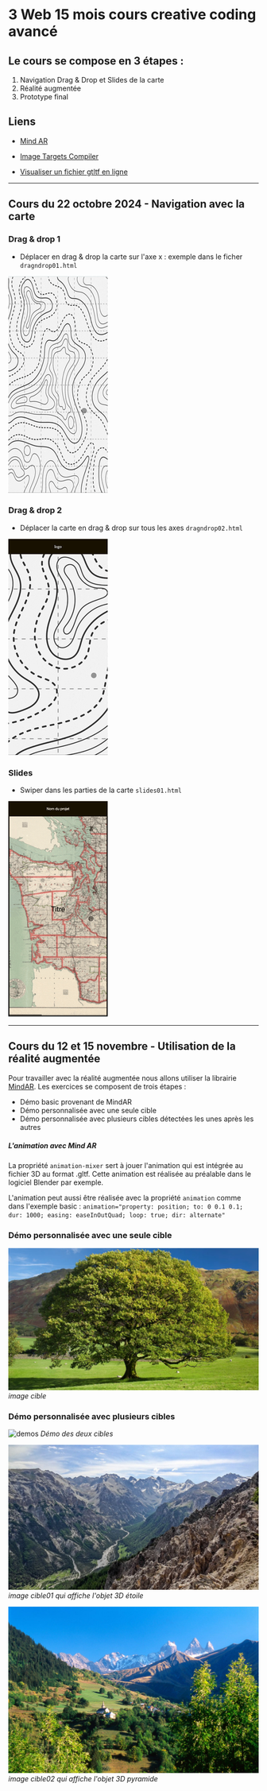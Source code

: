 # 3 Web 15 mois cours creative coding avancé

## Le cours se compose en 3 étapes :
1. Navigation Drag & Drop et Slides de la carte
2. Réalité augmentée
3. Prototype final

## Liens

- [Mind AR](https://hiukim.github.io/mind-ar-js-doc/)

- [Image Targets Compiler](https://hiukim.github.io/mind-ar-js-doc/tools/compile/)

- [Visualiser un fichier gtltf en ligne](https://gltf-viewer.donmccurdy.com/)

---

## Cours du 22 octobre 2024 - Navigation avec la carte

### Drag & drop 1
- Déplacer en drag & drop la carte sur l'axe x : exemple dans le ficher `dragndrop01.html`
 
![gif](images/dragndrop1.gif)

### Drag & drop 2
- Déplacer la carte en drag & drop sur tous les axes `dragndrop02.html`

![gif](images/dragndrop02.gif)


### Slides
- Swiper dans les parties de la carte `slides01.html`

![gif](images/swipe.gif)

---

## Cours du 12 et 15 novembre - Utilisation de la réalité augmentée
Pour travailler avec la réalité augmentée nous allons utiliser la librairie [MindAR](https://hiukim.github.io/mind-ar-js-doc/). Les exercices se composent de trois étapes :
- Démo basic provenant de MindAR
- Démo personnalisée avec une seule cible
- Démo personnalisée avec plusieurs cibles détectées les unes après les autres

##### L'animation avec Mind AR

La propriété `animation-mixer` sert à jouer l'animation qui est intégrée au fichier 3D au format .gltf. Cette animation est réalisée au préalable dans le logiciel Blender par exemple.

L'animation peut aussi être réalisée avec la propriété `animation` comme dans l'exemple basic :
`animation="property: position; to: 0 0.1 0.1; dur: 1000; easing: easeInOutQuad; loop: true; dir: alternate"`

### Démo personnalisée avec une seule cible


![image cible](images/AR/chene.jpg)
*image cible*

### Démo personnalisée avec plusieurs cibles

![demos](images/AR/demo.gif)
*Démo des deux cibles*


![image01](images/AR/cible01.jpg)
*image cible01 qui affiche l'objet 3D étoile*


![image02](images/AR/cible02.jpg)
*image cible02 qui affiche l'objet 3D pyramide*
